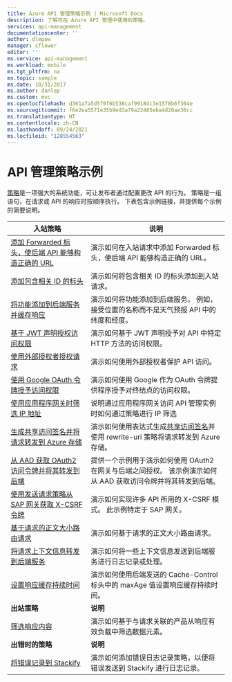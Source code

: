 ```yaml
---
title: Azure API 管理策略示例 | Microsoft Docs
description: 了解可在 Azure API 管理中使用的策略。
services: api-management
documentationcenter: ''
author: dlepow
manager: cflower
editor: ''
ms.service: api-management
ms.workload: mobile
ms.tgt_pltfrm: na
ms.topic: sample
ms.date: 10/31/2017
ms.author: danlep
ms.custom: mvc
ms.openlocfilehash: d361a7a5d5f0f6b536caf9918dc3e1578b6f364e
ms.sourcegitcommit: f6e2ea5571e35b9ed3a79a22485eba4d20ae36cc
ms.translationtype: HT
ms.contentlocale: zh-CN
ms.lasthandoff: 09/24/2021
ms.locfileid: "128554563"
---
```

# <a name="api-management-policy-samples"></a>API 管理策略示例

[策略](../api-management-howto-policies.md)是一项强大的系统功能，可让发布者通过配置更改 API 的行为。 策略是一组语句，在请求或 API 的响应时按顺序执行。 下表包含示例链接，并提供每个示例的简要说明。

| 入站策略 | 说明 |
| ---------------- | ----------- |
| [添加 Forwarded 标头，使后端 API 能够构造正确的 URL](./set-header-to-enable-backend-to-construct-urls.md) | 演示如何在入站请求中添加 Forwarded 标头，使后端 API 能够构造正确的 URL。                                                                                                        |
| [添加包含相关 ID 的标头](./add-correlation-id.md)                                                             | 演示如何将包含相关 ID 的标头添加到入站请求。                                                                                                                                        |
| [将功能添加到后端服务并缓存响应](./cache-response.md)                                             | 演示如何将功能添加到后端服务。 例如，接受位置的名称而不是天气预报 API 中的纬度和经度。                                                                    |
| [基于 JWT 声明授权访问权限](./authorize-request-based-on-jwt-claims.md)                                              | 演示如何基于 JWT 声明授予对 API 中特定 HTTP 方法的访问权限。                                                                                                                                       |
| [使用外部授权者授权请求](./authorize-request-using-external-authorizer.md)                                                   | 演示如何使用外部授权者保护 API 访问。                                                                                                                                                               |
| [使用 Google OAuth 令牌授予访问权限](./use-google-as-oauth-token-provider.md)                                            | 演示如何使用 Google 作为 OAuth 令牌提供程序授予对终结点的访问权限。                                                                                                                                    |
| [使用应用程序网关时筛选 IP 地址](./filter-ip-addresses-when-using-appgw.md) | 说明通过应用程序网关访问 API 管理实例时如何通过策略进行 IP 筛选
| [生成共享访问签名并将请求转发到 Azure 存储](./generate-shared-access-signature.md)                  | 演示如何使用表达式生成[共享访问签名](../../storage/common/storage-sas-overview.md)并使用 rewrite-uri 策略将请求转发到 Azure 存储。 |
| [从 AAD 获取 OAuth2 访问令牌并将其转发到后端](./use-oauth2-for-authorization.md)                             | 提供一个示例用于演示如何使用 OAuth2 在网关与后端之间授权。 该示例演示如何从 AAD 获取访问令牌并将其转发到后端。                                                    |
| [使用发送请求策略从 SAP 网关获取 X-CSRF 令牌](./get-x-csrf-token-from-sap-gateway.md)                           | 演示如何实现许多 API 所用的 X-CSRF 模式。 此示例特定于 SAP 网关。                                                                                                                           |
| [基于请求的正文大小路由请求](./route-requests-based-on-size.md)                                            | 演示如何基于请求的正文大小路由请求。                                                                                                                                                       |
| [将请求上下文信息转发到后端服务](./send-request-context-info-to-backend-service.md)                    | 演示如何将一些上下文信息发送到后端服务进行日志记录或处理。                                                                                                                                |
| [设置响应缓存持续时间](./set-cache-duration.md)                                                                          | 演示如何使用后端发送的 Cache-Control 标头中的 maxAge 值设置响应缓存持续时间。                                                                                                             |
| **出站策略** | **说明** |
| [筛选响应内容](./filter-response-content.md)                                                                         | 演示如何基于与请求关联的产品从响应有效负载中筛选数据元素。                                                                                                        |
| **出错时的策略** | **说明** |
| [将错误记录到 Stackify](./log-errors-to-stackify.md)                                                                           | 演示如何添加错误日志记录策略，以便将错误发送到 Stackify 进行日志记录。                                                                                                                                            |
